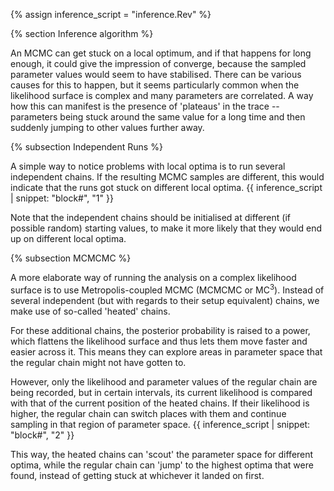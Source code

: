 {% assign inference_script = "inference.Rev" %}

{% section Inference algorithm %}

An MCMC can get stuck on a local optimum, and if that happens for long enough, it could give the impression of converge, because the sampled parameter values would seem to have stabilised. There can be various causes for this to happen, but it seems particularly common when the likelihood surface is complex and many parameters are correlated. A way how this can manifest is the presence of 'plateaus' in the trace -- parameters being stuck around the same value for a long time and then suddenly jumping to other values further away.


{% subsection Independent Runs %}

A simple way to notice problems with local optima is to run several independent chains. If the resulting MCMC samples are different, this would indicate that the runs got stuck on different local optima.
{{ inference_script | snippet: "block#", "1" }}

Note that the independent chains should be initialised at different (if possible random) starting values, to make it more likely that they would end up on different local optima.


{% subsection MCMCMC %}

A more elaborate way of running the analysis on a complex likelihood surface is to use Metropolis-coupled MCMC (MCMCMC or MC$^3$). Instead of several independent (but with regards to their setup equivalent) chains, we make use of so-called 'heated' chains.

For these additional chains, the posterior probability is raised to a power, which flattens the likelihood surface and thus lets them move faster and easier across it. This means they can explore areas in parameter space that the regular chain might not have gotten to.

However, only the likelihood and parameter values of the regular chain are being recorded, but in certain intervals, its current likelihood is compared with that of the current position of the heated chains. If their likelihood is higher, the regular chain can switch places with them and continue sampling in that region of parameter space.
{{ inference_script | snippet: "block#", "2" }}

This way, the heated chains can 'scout' the parameter space for different optima, while the regular chain can 'jump' to the highest optima that were found, instead of getting stuck at whichever it landed on first.

